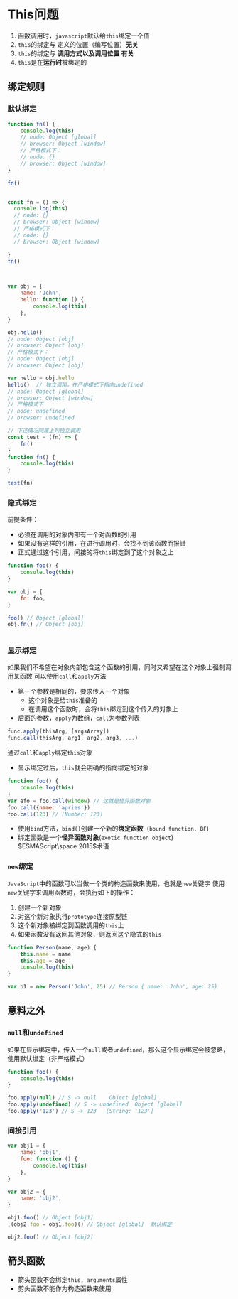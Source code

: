 # This问题
1. 函数调用时，`javascript`默认给`this`绑定一个值
2. `this`的绑定与 定义的位置（编写位置）**无关**
3. `this`的绑定与 **调用方式以及调用位置** **有关**
4. `this`是在**运行时**被绑定的

## 绑定规则
### 默认绑定
```javascript
function fn() {
	console.log(this) 
	// node: Object [global]
	// browser: Object [window]
	// 严格模式下： 
	// node: {}
	// browser: Object [window]
}

fn()


const fn = () => {
  console.log(this)
  // node: {}
  // browser: Object [window]
  // 严格模式下：
  // node: {}
  // browser: Object [window]

}
fn()



var obj = {
	name: 'John',
	hello: function () {
		console.log(this)
	},
}

obj.hello() 
// node: Object [obj]
// browser: Object [obj]
// 严格模式下： 
// node: Object [obj]
// browser: Object [obj]

var hello = obj.hello
hello()  // 独立调用，在严格模式下指向undefined
// node: Object [global] 
// browser: Object [window]
// 严格模式下
// node: undefined
// browser: undefined

// 下述情况同属上列独立调用
const test = (fn) => {
	fn()
}
function fn() {
	console.log(this)
}

test(fn)


```

### 隐式绑定
前提条件：
- 必须在调用的对象内部有一个对函数的引用
- 如果没有这样的引用，在进行调用时，会找不到该函数而报错
- 正式通过这个引用，间接的将`this`绑定到了这个对象之上
```javascript
function foo() {
	console.log(this)
}

var obj = {
	fn: foo,
}

foo() // Object [global]
obj.fn() // Object [obj]
	
```
### 显示绑定
如果我们不希望在对象内部包含这个函数的引用，同时又希望在这个对象上强制调用某函数
可以使用`call`和`apply`方法
- 第一个参数是相同的，要求传入一个对象
	- 这个对象是给`this`准备的
	- 在调用这个函数时，会将`this`绑定到这个传入的对象上
- 后面的参数，`apply`为数组，`call`为参数列表
```javascript
func.apply(thisArg, [argsArray])
func.call(thisArg, arg1, arg2, arg3, ...)
```

通过`call`和`apply`绑定`this`对象
- 显示绑定过后，`this`就会明确的指向绑定的对象
```javascript
function foo() {
	console.log(this)
}
var efo = foo.call(window) // 这就是怪异函数对象
foo.call({name: 'apries'})
foo.call(123) // [Number: 123]
```

- 使用`bind`方法，`bind()`创建一个新的**绑定函数**（`bound function, BF`)
- 绑定函数是一个**怪异函数对象**(`exotic function object`) $ESMAScript\space 2015$术语
### `new`绑定
`JavaScript`中的函数可以当做一个类的构造函数来使用，也就是`new`关键字
使用`new`关键字来调用函数时，会执行如下的操作：
1. 创建一个新对象
2. 对这个新对象执行`prototype`连接原型链
3. 这个新对象被绑定到函数调用的`this`上
4. 如果函数没有返回其他对象，则返回这个隐式的`this`
```javascript
function Person(name, age) {
	this.name = name
	this.age = age
	console.log(this)
}

var p1 = new Person('John', 25) // Person { name: 'John', age: 25}
```

## 意料之外
### `null`和`undefined`
如果在显示绑定中，传入一个`null`或者`undefined`，那么这个显示绑定会被忽略，使用默认绑定（非严格模式）
```javascript
function foo() {
	console.log(this)
}

foo.apply(null) // S -> null    Object [global]
foo.apply(undefined) // S -> undefined  Object [global]
foo.apply('123') // S -> 123   [String: '123']

```

### 间接引用
```javascript
var obj1 = {
	name: 'obj1',
	foo: function () {
		console.log(this)
	},
}

var obj2 = {
	name: 'obj2',
}

obj1.foo() // Object [obj1]
;(obj2.foo = obj1.foo)() // Object [global]  默认绑定

obj2.foo() // Object [obj2]
```

## 箭头函数
- 箭头函数不会绑定`this`，`arguments`属性
- 剪头函数不能作为构造函数来使用